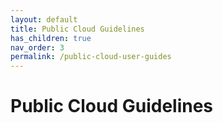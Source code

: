```yaml
---
layout: default
title: Public Cloud Guidelines
has_children: true
nav_order: 3
permalink: /public-cloud-user-guides
---
```


# Public Cloud Guidelines